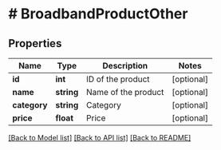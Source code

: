 # # BroadbandProductOther

## Properties

Name | Type | Description | Notes
------------ | ------------- | ------------- | -------------
**id** | **int** | ID of the product | [optional]
**name** | **string** | Name of the product | [optional]
**category** | **string** | Category | [optional]
**price** | **float** | Price | [optional]

[[Back to Model list]](../../README.md#models) [[Back to API list]](../../README.md#endpoints) [[Back to README]](../../README.md)
